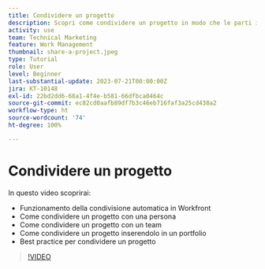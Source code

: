 ```yaml
---
title: Condividere un progetto
description: Scopri come condividere un progetto in modo che le parti interessate e gli altri utenti interessati possano avere visibilità sul lavoro che viene svolto utilizzando  [!DNL  Workfront].
activity: use
team: Technical Marketing
feature: Work Management
thumbnail: share-a-project.jpeg
type: Tutorial
role: User
level: Beginner
last-substantial-update: 2023-07-21T00:00:00Z
jira: KT-10148
exl-id: 22bd2dd6-68a1-4f4e-b581-66dfbca0464c
source-git-commit: ec82cd0aafb89df7b3c46eb716faf3a25cd438a2
workflow-type: ht
source-wordcount: '74'
ht-degree: 100%

---
```


# Condividere un progetto

In questo video scoprirai:

* Funzionamento della condivisione automatica in Workfront
* Come condividere un progetto con una persona
* Come condividere un progetto con un team
* Come condividere un progetto inserendolo in un portfolio
* Best practice per condividere un progetto

>[!VIDEO](https://video.tv.adobe.com/v/3418904/?quality=12&learn=on)
